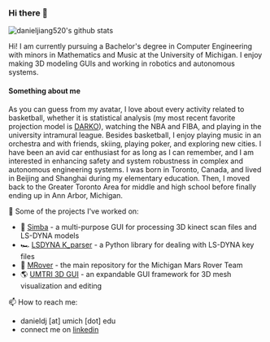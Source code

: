 ### Hi there 👋

![danieljiang520's github stats](https://github-readme-stats-sigma-five.vercel.app/api?username=danieljiang520&count_private=true)

Hi! I am currently pursuing a Bachelor's degree in Computer Engineering with minors in Mathematics and Music at the University of Michigan. I enjoy making 3D modeling GUIs and working in robotics and autonomous systems.

#### Something about me
As you can guess from my avatar, I love about every activity related to basketball, whether it is statistical analysis (my most recent favorite projection model is [DARKO](https://apanalytics.shinyapps.io/DARKO//)), watching the NBA and FIBA, and playing in the university intramural league. Besides basketball, I enjoy playing music in an orchestra and with friends, skiing, playing poker, and exploring new cities. I have been an avid car enthusiast for as long as I can remember, and I am interested in enhancing safety and system robustness in complex and autonomous engineering systems. I was born in Toronto, Canada, and lived in Beijing and Shanghai during my elementary education. Then, I moved back to the Greater Toronto Area for middle and high school before finally ending up in Ann Arbor, Michigan.

🔭 Some of the projects I've worked on:
- :dog: [Simba](https://github.com/danieljiang520/Simba) - a multi-purpose GUI for processing 3D kinect scan files and LS-DYNA models
- 🏎️ [LSDYNA K_parser](https://github.com/danieljiang520/K_parser) - a Python library for dealing with LS-DYNA key files
- :rocket: [MRover](https://github.com/umrover/mrover-workspace) - the main repository for the Michigan Mars Rover Team
- :earth_americas: [UMTRI 3D GUI](https://github.com/danieljiang520/UMTRI_3DGUI) - an expandable GUI framework for 3D mesh visualization and editing

📫 How to reach me:
- danieldj [at] umich [dot] edu
- connect me on [linkedin](https://www.linkedin.com/in/danieljiangdj/)
